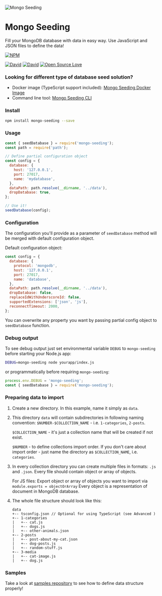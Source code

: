 ![Mongo Seeding](https://raw.githubusercontent.com/pkosiec/mongo-seeding/master/assets/logo.png)

# Mongo Seeding
Fill your MongoDB database with data in easy way. Use JavaScript and JSON files to define the data!

[![NPM](https://nodei.co/npm/mongo-seeding.png)](https://npmjs.org/package/mongo-seeding)

[![David](https://img.shields.io/david/pkosiec/mongo-seeding.svg)]() [![David](https://img.shields.io/david/dev/pkosiec/mongo-seeding.svg)]() [![Open Source Love](https://badges.frapsoft.com/os/mit/mit.svg?v=102)](https://github.com/ellerbrock/open-source-badge/)

### Looking for different type of database seed solution?
- Docker image (TypeScript support included): [Mongo Seeding Docker Image](https://github.com/pkosiec/mongo-seeding-docker-image)
- Command line tool: [Mongo Seeding CLI](https://github.com/pkosiec/mongo-seeding-cli)


### Install
```bash
npm install mongo-seeding --save
```

### Usage
```javascript
const { seedDatabase } = require('mongo-seeding');
const path = require('path');

// Define partial configuration object
const config = {
  database: {
    host: '127.0.0.1',
    port: 27017,
    name: 'mydatabase',
  },
  dataPath: path.resolve(__dirname, '../data'),
  dropDatabase: true,
};

// Use it!
seedDatabase(config);
```

### Configuration
The configuration you'll provide as a parameter of `seedDatabase` method will be merged with default configuration object.

Default configuration object:

```javascript
const config = {
  database: {
    protocol: 'mongodb',
    host: '127.0.0.1',
    port: 27017,
    name: 'database',
  },
  dataPath: path.resolve(__dirname, '../data'),
  dropDatabase: false,
  replaceIdWithUnderscoreId: false,
  supportedExtensions: ['json', 'js'],
  reconnectTimeout: 2000,
};
```

You can overwrite any property you want by passing partial config object to `seedDatabase` function.

### Debug output
To see debug output just set environmental variable `DEBUG` to `mongo-seeding` before starting your Node.js app:

```bash
DEBUG=mongo-seeding node yourapp/index.js
```

or programmatically before requiring `mongo-seeding`:

```javascript
process.env.DEBUG = 'mongo-seeding';
const { seedDatabase } = require('mongo-seeding');
```

### Preparing data to import

1. Create a new directory. In this example, name it simply as `data`.
1. This directory `data` will contain subdirectories in following naming convention: `$NUMBER-$COLLECTION_NAME` - i.e. `1-categories`, `2-posts`.

    `$COLLECTION_NAME` - it's just a collection name that will be created if not exist.

    `$NUMBER` - to define collections import order.  If you don't care about import order - just name the directory as `$COLLECTION_NAME`, i.e. `categories`.   

1. In every collection directory you can create multiple files in formats: `.js` and `.json`. Every file should contain object or array of objects.

    For JS files: Export object or array of objects you want to import via `module.exports = objectOrArray`
    Every object is a representation of document in MongoDB database.

1. The whole file structure should look like this:

    ```
    data
    +-- tsconfig.json // Optional for using TypeScript (see Advanced )
    +-- 1-categories
    |   +-- cat.js
    |   +-- dogs.js
    |   +-- other-animals.json
    +-- 2-posts
    |   +-- post-about-my-cat.json
    |   +-- dog-posts.js
    |   +-- random-stuff.js
    +-- 3-media
    |   +-- cat-image.js
    |   +-- dog.js
    ```

 ### Samples
 Take a look at [samples repository](https://github.com/pkosiec/mongo-seeding-samples) to see how to define data structure properly!
